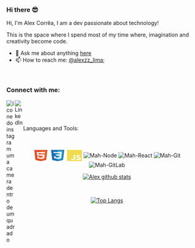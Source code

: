 ### Hi there 😎

Hi, I'm Alex Corrêa, I am a dev passionate about technology!

This is the space where I spend most of my time where, imagination and creativity become code.

- 💬 Ask me about anything [here](https://www.linkedin.com/in/alex-correa-de-lima/)
- 📫 How to reach me: [@alexzz_lima](https://www.instagram.com/alexzz_lima/);


<br />

### Connect with me:

<p>
<a href="https://www.instagram.com/alexzz_lima/">
<img align="left" alt="icone do instagram uma camera dentro de um quadrado" width="22px" src="https://cdn.jsdelivr.net/npm/simple-icons@v3/icons/instagram.svg" />
</a>
<a href="https://www.linkedin.com/in/alex-correa-de-lima/">
<img align="left" alt="LinkedIn" width="22px" src="https://cdn.jsdelivr.net/npm/simple-icons@v3/icons/linkedin.svg" />
</a>
</p>
<br />
<br />


<p align="left">
 <br />
 Languages and Tools:
 </p>
<br />

  <div style="display: inline_block" align="center"><br>
  <img align="center" alt="Mah-HTML" height="30" width="40" src="https://raw.githubusercontent.com/devicons/devicon/master/icons/html5/html5-original.svg">
  <img align="center" alt="Mah-CSS" height="30" width="40" src="https://raw.githubusercontent.com/devicons/devicon/master/icons/css3/css3-original.svg">
  <img align="center" alt="Mah-Js" height="30" width="40" src="https://raw.githubusercontent.com/devicons/devicon/master/icons/javascript/javascript-plain.svg">
  <img align="center" alt="Mah-Node" height="30" width="40" src="https://cdn.jsdelivr.net/gh/devicons/devicon/icons/nodejs/nodejs-original.svg">
  <img align="center" alt="Mah-React" height="30" width="40" src="https://cdn.jsdelivr.net/gh/devicons/devicon/icons/react/react-original.svg">
  <img align="center" alt="Mah-Git" height="30" width="40" src="https://cdn.jsdelivr.net/gh/devicons/devicon/icons/git/git-original.svg">
  <img align="center" alt="Mah-GitLab" height="30" width="40" src="https://cdn.jsdelivr.net/gh/devicons/devicon/icons/gitlab/gitlab-original.svg">
   
<br />

[![Alex github stats](https://github-readme-stats.vercel.app/api?username=Allexlima1606&show_icons=true&theme=buefy)](https://github.com/rodolfomori/github-readme-stats)

<br />

[![Top Langs](https://github-readme-stats.vercel.app/api/top-langs/?username=Allexlima1606&layout=compact&show_icons=true&theme=buefy)](https://github.com/rodolfomori/github-readme-stats)

<br>

